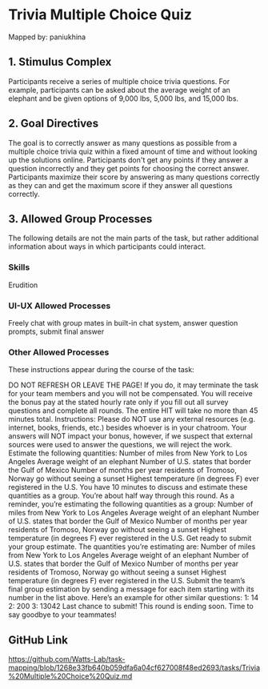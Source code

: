 # Trivia Multiple Choice Quiz

Mapped by: paniukhina 

## 1. Stimulus Complex 
Participants receive a series of multiple choice trivia questions. For example, participants can be asked about the average weight of an elephant and be given options of 9,000 lbs, 5,000 lbs, and 15,000 lbs.

## 2. Goal Directives 
The goal is to correctly answer as many questions as possible from a multiple choice trivia quiz within a fixed amount of time and without looking up the solutions online. Participants don't get any points if they answer a question incorrectly and they get points for choosing the correct answer. Participants maximize their score by answering as many questions correctly as they can and get the maximum score if they answer all questions correctly.

## 3. Allowed Group Processes 
The following details are not the main parts of the task, but rather additional information about ways in which participants could interact.

### Skills 
Erudition

### UI-UX Allowed Processes
Freely chat with group mates in built-in chat system, answer question prompts, submit final answer

### Other Allowed Processes
These instructions appear during the course of the task:

DO NOT REFRESH OR LEAVE THE PAGE! If you do, it may terminate the task for your team members and you will not be compensated.
You will receive the bonus pay at the stated hourly rate only if you fill out all survey questions and complete all rounds.
The entire HIT will take no more than 45 minutes total.
Instructions: Please do NOT use any external resources (e.g. internet, books, friends, etc.) besides whoever is in your chatroom. Your answers will NOT impact your bonus, however, if we suspect that external sources were used to answer the questions, we will reject the work.
Estimate the following quantities:
Number of miles from New York to Los Angeles
Average weight of an elephant
Number of U.S. states that border the Gulf of Mexico
Number of months per year residents of Tromoso, Norway go without seeing a sunset
Highest temperature (in degrees F) ever registered in the U.S.
You have 10 minutes to discuss and estimate these quantities as a group.
You’re about half way through this round. As a reminder, you’re estimating the following quantities as a group: Number of miles from New York to Los Angeles
Average weight of an elephant
Number of U.S. states that border the Gulf of Mexico
Number of months per year residents of Tromoso, Norway go without seeing a sunset
Highest temperature (in degrees F) ever registered in the U.S.
Get ready to submit your group estimate.
The quantities you’re estimating are: Number of miles from New York to Los Angeles
Average weight of an elephant
Number of U.S. states that border the Gulf of Mexico
Number of months per year residents of Tromoso, Norway go without seeing a sunset
Highest temperature (in degrees F) ever registered in the U.S.
Submit the team’s final group estimation by sending a message for each item starting with its number in the list above. Here’s an example for other similar questions: 1: 14 2: 200 3: 13042
Last chance to submit!
This round is ending soon. Time to say goodbye to your teammates!

## GitHub Link 
https://github.com/Watts-Lab/task-mapping/blob/1268e33fb640b059dfa6a04cf627008f48ed2693/tasks/Trivia%20Multiple%20Choice%20Quiz.md
